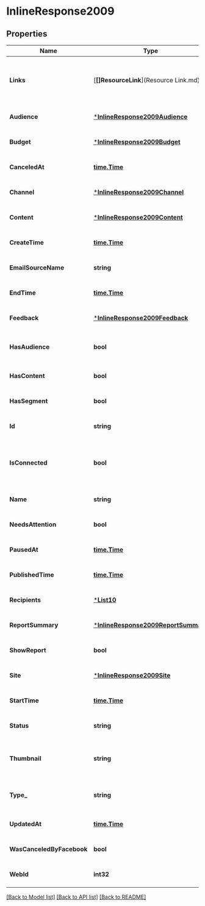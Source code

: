 # InlineResponse2009

## Properties
Name | Type | Description | Notes
------------ | ------------- | ------------- | -------------
**Links** | [**[]ResourceLink**](Resource Link.md) | A list of link types and descriptions for the API schema documents. | [optional] [default to null]
**Audience** | [***InlineResponse2009Audience**](inline_response_200_9_audience.md) |  | [optional] [default to null]
**Budget** | [***InlineResponse2009Budget**](inline_response_200_9_budget.md) |  | [optional] [default to null]
**CanceledAt** | [**time.Time**](time.Time.md) |  | [optional] [default to null]
**Channel** | [***InlineResponse2009Channel**](inline_response_200_9_channel.md) |  | [optional] [default to null]
**Content** | [***InlineResponse2009Content**](inline_response_200_9_content.md) |  | [optional] [default to null]
**CreateTime** | [**time.Time**](time.Time.md) |  | [optional] [default to null]
**EmailSourceName** | **string** |  | [optional] [default to null]
**EndTime** | [**time.Time**](time.Time.md) |  | [optional] [default to null]
**Feedback** | [***InlineResponse2009Feedback**](inline_response_200_9_feedback.md) |  | [optional] [default to null]
**HasAudience** | **bool** | Check if this ad has audience setup | [optional] [default to null]
**HasContent** | **bool** | Check if this ad has content | [optional] [default to null]
**HasSegment** | **bool** |  | [optional] [default to null]
**Id** | **string** | Unique ID of an Outreach | [optional] [default to null]
**IsConnected** | **bool** | Check if this ad is connected to a facebook page | [optional] [default to null]
**Name** | **string** | Title or name of an Outreach | [optional] [default to null]
**NeedsAttention** | **bool** |  | [optional] [default to null]
**PausedAt** | [**time.Time**](time.Time.md) |  | [optional] [default to null]
**PublishedTime** | [**time.Time**](time.Time.md) |  | [optional] [default to null]
**Recipients** | [***List10**](List_10.md) |  | [optional] [default to null]
**ReportSummary** | [***InlineResponse2009ReportSummary**](inline_response_200_9_report_summary.md) |  | [optional] [default to null]
**ShowReport** | **bool** | Outreach report availability | [optional] [default to null]
**Site** | [***InlineResponse2009Site**](inline_response_200_9_site.md) |  | [optional] [default to null]
**StartTime** | [**time.Time**](time.Time.md) |  | [optional] [default to null]
**Status** | **string** | Campaign, Ad, or Page status | [optional] [default to null]
**Thumbnail** | **string** | The URL of the thumbnail for this outreach | [optional] [default to null]
**Type_** | **string** | Supported Campaign, Ad, Page type | [optional] [default to null]
**UpdatedAt** | [**time.Time**](time.Time.md) |  | [optional] [default to null]
**WasCanceledByFacebook** | **bool** |  | [optional] [default to null]
**WebId** | **int32** | Web ID | [optional] [default to null]

[[Back to Model list]](../README.md#documentation-for-models) [[Back to API list]](../README.md#documentation-for-api-endpoints) [[Back to README]](../README.md)


